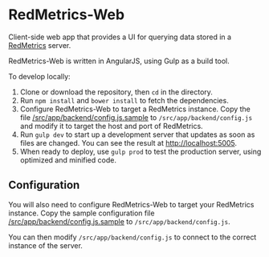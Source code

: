# RedMetrics-Web

Client-side web app that provides a UI for querying data stored in a [RedMetrics](https://github.com/CyberCRI/RedMetrics) server.

RedMetrics-Web is written in AngularJS, using Gulp as a build tool.

To develop locally:
  1. Clone or download the repository, then `cd` in the directory.
  2. Run `npm install` and `bower install` to fetch the dependencies.
  3. Configure RedMetrics-Web to target a RedMetrics instance. Copy the file [/src/app/backend/config.js.sample](https://github.com/CyberCRI/RedMetrics-Web/blob/master/src/app/backend/config.js.sample) to `/src/app/backend/config.js` and modify it to target the host and port of RedMetrics.
  4. Run `gulp dev` to start up a development server that updates as soon as files are changed. You can see the result at [http://localhost:5005](http://localhost:5005).
  5. When ready to deploy, use `gulp prod` to test the production server, using optimized and minified code.

## Configuration

You will also need to configure RedMetrics-Web to target your RedMetrics instance. Copy the sample configuration file [/src/app/backend/config.js.sample](https://github.com/CyberCRI/RedMetrics-Web/blob/master/src/app/backend/config.js.sample) to `/src/app/backend/config.js`. 

You can then modify `/src/app/backend/config.js` to connect to the correct instance of the server. 
